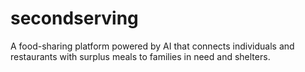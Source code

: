 # secondserving

A food-sharing platform powered by AI that connects individuals and restaurants with surplus meals to families in need and shelters.